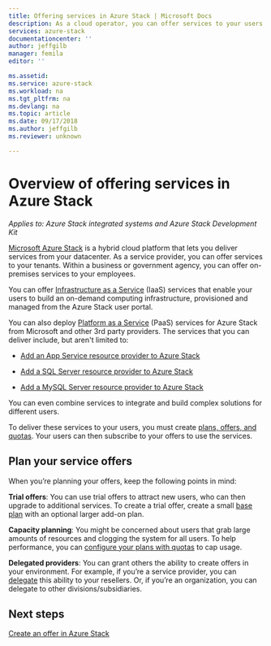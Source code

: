 ```yaml
---
title: Offering services in Azure Stack | Microsoft Docs
description: As a cloud operator, you can offer services to your users.
services: azure-stack
documentationcenter: ''
author: jeffgilb
manager: femila
editor: ''

ms.assetid: 
ms.service: azure-stack
ms.workload: na
ms.tgt_pltfrm: na
ms.devlang: na
ms.topic: article
ms.date: 09/17/2018
ms.author: jeffgilb
ms.reviewer: unknown

---
```

# Overview of offering services in Azure Stack

*Applies to: Azure Stack integrated systems and Azure Stack Development Kit*

[Microsoft Azure Stack](azure-stack-poc.md) is a hybrid cloud platform that lets you deliver services from your datacenter. As a service provider, you can offer services to your tenants. Within a business or government agency, you can offer on-premises services to your employees. 

You can offer [Infrastructure as a Service](https://azure.microsoft.com/overview/what-is-iaas/) (IaaS) services that enable your users to build an on-demand computing infrastructure, provisioned and managed from the Azure Stack user portal.

You can also deploy [Platform as a Service](https://azure.microsoft.com/overview/what-is-paas/) (PaaS) services for Azure Stack from Microsoft and other 3rd party providers. The services that you can deliver include, but aren't limited to:

- [Add an App Service resource provider to Azure Stack](https://docs.microsoft.com/azure/azure-stack/azure-stack-app-service-overview)

- [Add a SQL Server resource provider to Azure Stack](https://docs.microsoft.com/azure/azure-stack/azure-stack-sql-resource-provider-deploy)

- [Add a MySQL Server resource provider to Azure Stack](https://docs.microsoft.com/azure/azure-stack/azure-stack-mysql-resource-provider-deploy)


You can even combine services to integrate and build complex solutions for different users.

To deliver these services to your users, you must create [plans, offers, and quotas](azure-stack-plan-offer-quota-overview.md). Your users can then subscribe to your offers to use the services.

## Plan your service offers

When you’re planning your offers, keep the following points in mind:

**Trial offers**: You can use trial offers to attract new users, who can then upgrade to additional services. To create a trial offer, create a small [base plan](azure-stack-plan-offer-quota-overview.md#base-plan) with an optional larger add-on plan.

**Capacity planning**: You might be concerned about users that grab large amounts of resources and clogging the system for all users. To help performance, you can [configure your plans with quotas](azure-stack-plan-offer-quota-overview.md#plans) to cap usage.

**Delegated providers**: You can grant others the ability to create offers in your environment. For example, if you’re a service provider, you can [delegate](azure-stack-delegated-provider.md) this ability to your resellers. Or, if you’re an organization, you can delegate to other divisions/subsidiaries.

## Next steps

[Create an offer in Azure Stack](azure-stack-create-offer.md)
